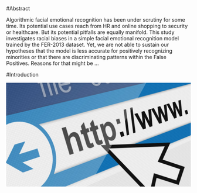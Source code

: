 #Abstract

Algorithmic facial emotional recognition has been under scrutiny for some time. Its potential use cases reach from HR and online shopping to security or healthcare. But its potential pitfalls are equally manifold. This study investigates racial biases in a simple facial emotional recognition model trained by the FER-2013 dataset. Yet, we are not able to sustain our hypotheses that the model is less accurate for positively recognizing minorities or that there are discriminating patterns within the False Positives. Reasons for that might be …

#Introduction

![cool_website](getty_503426092_342208.jpg)
